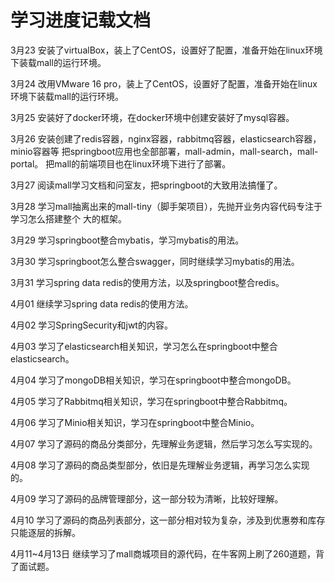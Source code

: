 # 学习进度记载文档

3月23
安装了virtualBox，装上了CentOS，设置好了配置，准备开始在linux环境下装载mall的运行环境。

3月24
改用VMware 16 pro，装上了CentOS，设置好了配置，准备开始在linux环境下装载mall的运行环境。

3月25
安装好了docker环境，在docker环境中创建安装好了mysql容器。

3月26
安装创建了redis容器，nginx容器，rabbitmq容器，elasticsearch容器，minio容器等
把springboot应用也全部部署，mall-admin，mall-search，mall-portal。
把mall的前端项目也在linux环境下进行了部署。

3月27
阅读mall学习文档和问室友，把springboot的大致用法搞懂了。

3月28
学习mall抽离出来的mall-tiny（脚手架项目），先抛开业务内容代码专注于学习怎么搭建整个
大的框架。

3月29
学习springboot整合mybatis，学习mybatis的用法。

3月30
学习springboot怎么整合swagger，同时继续学习mybatis的用法。

3月31
学习spring data redis的使用方法，以及springboot整合redis。

4月01
继续学习spring data redis的使用方法。

4月02
学习SpringSecurity和jwt的内容。

4月03
学习了elasticsearch相关知识，学习怎么在springboot中整合elasticsearch。

4月04
学习了mongoDB相关知识，学习在springboot中整合mongoDB。

4月05
学习了Rabbitmq相关知识，学习在springboot中整合Rabbitmq。

4月06
学习了Minio相关知识，学习在springboot中整合Minio。

4月07
学习了源码的商品分类部分，先理解业务逻辑，然后学习怎么写实现的。

4月08
学习了源码的商品类型部分，依旧是先理解业务逻辑，再学习怎么实现的。

4月09
学习了源码的品牌管理部分，这一部分较为清晰，比较好理解。

4月10
学习了源码的商品列表部分，这一部分相对较为复杂，涉及到优惠劵和库存
只能逐层的拆解。

4月11~4月13日
继续学习了mall商城项目的源代码，在牛客网上刷了260道题，背了面试题。
